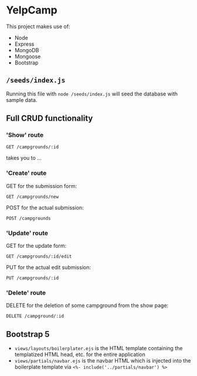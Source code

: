 # YelpCamp
This project makes use of:
- Node
- Express
- MongoDB
- Mongoose
- Bootstrap

## `/seeds/index.js`
Running this file with `node /seeds/index.js` will seed the database with sample data.

## Full CRUD functionality

### 'Show' route
```
GET /campgrounds/:id
```
takes you to ...


### 'Create' route
GET for the submission form:
```
GET /campgrounds/new
```
POST for the actual submission:
```
POST /campgrounds
```

### 'Update' route
GET for the update form:
```
GET /campgrounds/:id/edit
```
PUT for the actual edit submission:
```
PUT /campgrounds/:id
```

### 'Delete' route
DELETE for the deletion of some campground from the show page:
```
DELETE /campground/:id
```

## Bootstrap 5
- `views/layouts/boilerplater.ejs` is the HTML template containing the templatized HTML head, etc. for the entire application
- `views/partials/navbar.ejs` is the navbar HTML which is injected into the boilerplate template via `<%- include('../partials/navbar') %>`